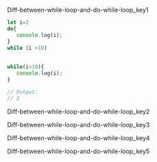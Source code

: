 Diff-between-while-loop-and-do-while-loop_key1
```javascript
let i=2
do{
   console.log(i);
}
while (i >10)
 
 
while(i>10){
   console.log(i);
}

// Output:
// 2
```
Diff-between-while-loop-and-do-while-loop_key2


Diff-between-while-loop-and-do-while-loop_key3


Diff-between-while-loop-and-do-while-loop_key4


Diff-between-while-loop-and-do-while-loop_key5
